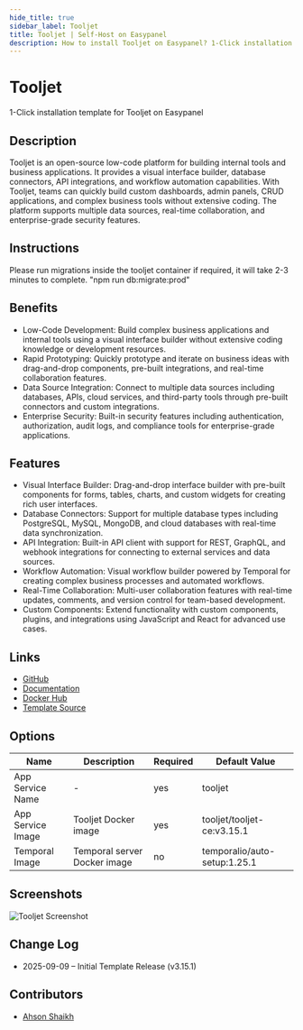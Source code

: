 ```yaml
---
hide_title: true
sidebar_label: Tooljet
title: Tooljet | Self-Host on Easypanel
description: How to install Tooljet on Easypanel? 1-Click installation template for Tooljet on Easypanel
---
```


<!-- generated -->

# Tooljet

1-Click installation template for Tooljet on Easypanel

## Description

Tooljet is an open-source low-code platform for building internal tools and business applications. It provides a visual interface builder, database connectors, API integrations, and workflow automation capabilities. With Tooljet, teams can quickly build custom dashboards, admin panels, CRUD applications, and complex business tools without extensive coding. The platform supports multiple data sources, real-time collaboration, and enterprise-grade security features.

## Instructions

Please run migrations inside the tooljet container if required, it will take 2-3 minutes to complete. &quot;npm run db:migrate:prod&quot;

## Benefits

- Low-Code Development: Build complex business applications and internal tools using a visual interface builder without extensive coding knowledge or development resources.
- Rapid Prototyping: Quickly prototype and iterate on business ideas with drag-and-drop components, pre-built integrations, and real-time collaboration features.
- Data Source Integration: Connect to multiple data sources including databases, APIs, cloud services, and third-party tools through pre-built connectors and custom integrations.
- Enterprise Security: Built-in security features including authentication, authorization, audit logs, and compliance tools for enterprise-grade applications.

## Features

- Visual Interface Builder: Drag-and-drop interface builder with pre-built components for forms, tables, charts, and custom widgets for creating rich user interfaces.
- Database Connectors: Support for multiple database types including PostgreSQL, MySQL, MongoDB, and cloud databases with real-time data synchronization.
- API Integration: Built-in API client with support for REST, GraphQL, and webhook integrations for connecting to external services and data sources.
- Workflow Automation: Visual workflow builder powered by Temporal for creating complex business processes and automated workflows.
- Real-Time Collaboration: Multi-user collaboration features with real-time updates, comments, and version control for team-based development.
- Custom Components: Extend functionality with custom components, plugins, and integrations using JavaScript and React for advanced use cases.

## Links

- [GitHub](https://github.com/ToolJet/ToolJet)
- [Documentation](https://docs.tooljet.com/)
- [Docker Hub](https://hub.docker.com/r/tooljet/tooljet)
- [Template Source](https://github.com/easypanel-io/templates/tree/main/templates/tooljet)

## Options

Name | Description | Required | Default Value
-|-|-|-
App Service Name | - | yes | tooljet
App Service Image | Tooljet Docker image | yes | tooljet/tooljet-ce:v3.15.1
Temporal Image | Temporal server Docker image | no | temporalio/auto-setup:1.25.1

## Screenshots

![Tooljet Screenshot](./assets/screenshot.png)

## Change Log

- 2025-09-09 – Initial Template Release (v3.15.1)

## Contributors

- [Ahson Shaikh](https://github.com/Ahson-Shaikh)
